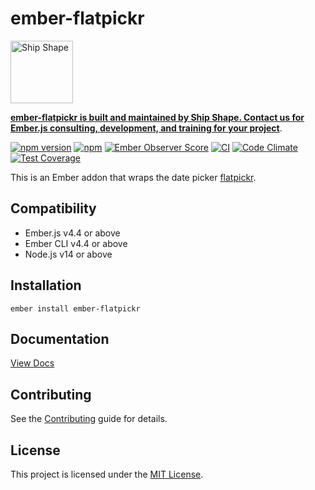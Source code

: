 # ember-flatpickr

<a href="https://shipshape.io/"><img src="http://i.imgur.com/DWHQjA5.png" alt="Ship Shape" width="100" height="100"/></a>

**[ember-flatpickr is built and maintained by Ship Shape. Contact us for Ember.js consulting, development, and training for your project](https://shipshape.io/ember-consulting/)**.

[![npm version](https://badge.fury.io/js/ember-flatpickr.svg)](http://badge.fury.io/js/ember-flatpickr)
[![npm](https://img.shields.io/npm/dm/ember-flatpickr.svg)]()
[![Ember Observer Score](https://emberobserver.com/badges/ember-flatpickr.svg)](https://emberobserver.com/addons/ember-flatpickr)
[![CI](https://github.com/shipshapecode/ember-flatpickr/actions/workflows/ci.yml/badge.svg)](https://github.com/shipshapecode/ember-flatpickr/actions/workflows/ci.yml)
[![Code Climate](https://codeclimate.com/github/shipshapecode/ember-flatpickr/badges/gpa.svg)](https://codeclimate.com/github/shipshapecode/ember-flatpickr)
[![Test Coverage](https://codeclimate.com/github/shipshapecode/ember-flatpickr/badges/coverage.svg)](https://codeclimate.com/github/shipshapecode/ember-flatpickr/coverage)

This is an Ember addon that wraps the date picker [flatpickr](http://chmln.github.io/flatpickr/).

## Compatibility

* Ember.js v4.4 or above
* Ember CLI v4.4 or above
* Node.js v14 or above

## Installation

```
ember install ember-flatpickr
```

## Documentation

[View Docs](https://shipshapecode.github.io/ember-flatpickr/)

## Contributing

See the [Contributing](CONTRIBUTING.md) guide for details.


## License

This project is licensed under the [MIT License](LICENSE.md).
